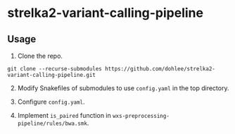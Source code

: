 # strelka2-variant-calling-pipeline

## Usage

1. Clone the repo.

```
git clone --recurse-submodules https://github.com/dohlee/strelka2-variant-calling-pipeline.git
```

2. Modify Snakefiles of submodules to use `config.yaml` in the top directory.

3. Configure `config.yaml`.

4. Implement `is_paired` function in `wxs-preprocessing-pipeline/rules/bwa.smk`.
